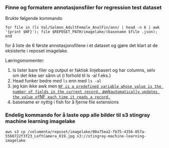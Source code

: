 ### Finne og formatere annotasjonsfiler for regression test dataset

Brukte følgende kommando
```
for file in (ls Val/Salmon_AdultFemale_AnalFin/ann/ | head -n 6 | awk '{print $NF}'); file $REPOSET_PATH/imagelake/(basename $file .json); end
```
for å liste de 6 første annotasjonsfilene i et dataset og gjøre det klart at de eksisterte i  reposet imagelake.

Læringsmomenter:
1. ls lister bare filer og output er faktisk linjebasert og har columns, selv om det ikke ser sånn ut (i forhold til ls -al f.eks.)
2. Head funker bedre med `ls` enn med `ls -al`
3. jeg kan ikke awk men [`NF is a predefined variable whose value is the number of fields in the current record. `awk` automatically updates the value of `NF` each time it reads a record.`](https://www.gnu.org/software/gawk/manual/gawk.html#SEC_Contents)
4. basename er nyttig i fish for å fjerne file extensions 

### Endelig kommando for å laste opp alle bilder til s3 stingray machine learning imagelake

```
aws s3 cp /volumenta/reposet/imagelake/00a75ea2-fb75-4356-857a-5560722f3f23_LeftCamera_019.jpg s3://stingray-machine-learning-imagelake
```